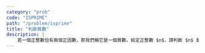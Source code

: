 ```yaml
---
category: "prob"
code: "ISPRIME"
path: "/problem/isprime"
title: "判斷質數"
description: |
    若一個正整數恰有兩個正因數，那我們稱它是一個質數。給定正整數 $n$，請判斷 $n$ 是否為質數。
---
```


<showvariable varname='description'></showvariable>

